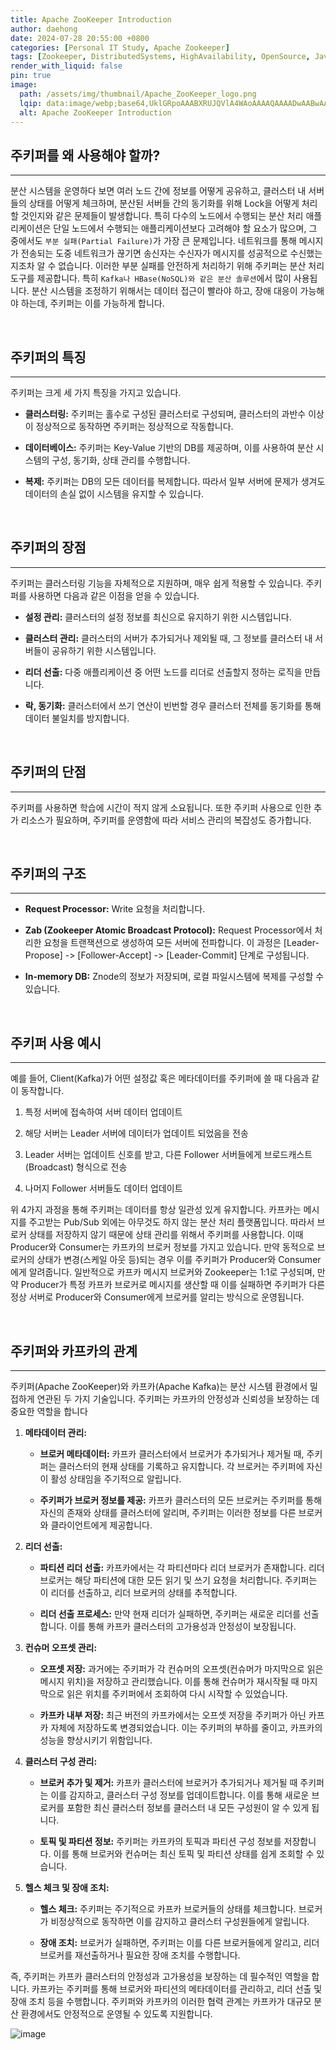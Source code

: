 ```yaml
---
title: Apache ZooKeeper Introduction
author: daehong
date: 2024-07-28 20:55:00 +0800
categories: [Personal IT Study, Apache Zookeeper]
tags: [Zookeeper, DistributedSystems, HighAvailability, OpenSource, JavaAPI]
render_with_liquid: false
pin: true
image:
  path: /assets/img/thumbnail/Apache_ZooKeeper_logo.png
  lqip: data:image/webp;base64,UklGRpoAAABXRUJQVlA4WAoAAAAQAAAADwAABwAAQUxQSDIAAAARL0AmbZurmr57yyIiqE8oiG0bejIYEQTgqiDA9vqnsUSI6H+oAERp2HZ65qP/VIAWAFZQOCBCAAAA8AEAnQEqEAAIAAVAfCWkAALp8sF8rgRgAP7o9FDvMCkMde9PK7euH5M1m6VWoDXf2FkP3BqV0ZYbO6NA/VFIAAAA
  alt: Apache ZooKeeper Introduction
---
```


## 주키퍼를 왜 사용해야 할까?
---
분산 시스템을 운영하다 보면 여러 노드 간에 정보를 어떻게 공유하고, 클러스터 내 서버들의 상태를 어떻게 체크하며,
분산된 서버들 간의 동기화를 위해 Lock을 어떻게 처리할 것인지와 같은 문제들이 발생합니다.
특히 다수의 노드에서 수행되는 분산 처리 애플리케이션은 단일 노드에서 수행되는 애플리케이션보다 고려해야 할 요소가 많으며,
그 중에서도 `부분 실패(Partial Failure)`가 가장 큰 문제입니다.
네트워크를 통해 메시지가 전송되는 도중 네트워크가 끊기면 송신자는 수신자가 메시지를 성공적으로 수신했는지조차 알 수 없습니다.
이러한 부분 실패를 안전하게 처리하기 위해 주키퍼는 분산 처리 도구를 제공합니다.
특히 `Kafka나 HBase(NoSQL)와 같은 분산 솔루션`에서 많이 사용됩니다.
분산 시스템을 조정하기 위해서는 데이터 접근이 빨라야 하고, 장애 대응이 가능해야 하는데, 주키퍼는 이를 가능하게 합니다.

<br>

## 주키퍼의 특징
---
주키퍼는 크게 세 가지 특징을 가지고 있습니다.

- **클러스터링:** 주키퍼는 홀수로 구성된 클러스터로 구성되며, 클러스터의 과반수 이상이 정상적으로 동작하면 주키퍼는 정상적으로 작동합니다.

- **데이터베이스:** 주키퍼는 Key-Value 기반의 DB를 제공하며, 이를 사용하여 분산 시스템의 구성, 동기화, 상태 관리를 수행합니다.

- **복제:** 주키퍼는 DB의 모든 데이터를 복제합니다. 따라서 일부 서버에 문제가 생겨도 데이터의 손실 없이 시스템을 유지할 수 있습니다.

<br>

## 주키퍼의 장점
---
주키퍼는 클러스터링 기능을 자체적으로 지원하며, 매우 쉽게 적용할 수 있습니다. 주키퍼를 사용하면 다음과 같은 이점을 얻을 수 있습니다.

- **설정 관리:** 클러스터의 설정 정보를 최신으로 유지하기 위한 시스템입니다.

- **클러스터 관리:** 클러스터의 서버가 추가되거나 제외될 때, 그 정보를 클러스터 내 서버들이 공유하기 위한 시스템입니다.

- **리더 선출:** 다중 애플리케이션 중 어떤 노드를 리더로 선출할지 정하는 로직을 만듭니다.

- **락, 동기화:** 클러스터에서 쓰기 연산이 빈번할 경우 클러스터 전체를 동기화를 통해 데이터 불일치를 방지합니다.

<br>

## 주키퍼의 단점
---
주키퍼를 사용하면 학습에 시간이 적지 않게 소요됩니다. 또한 주키퍼 사용으로 인한 추가 리소스가 필요하며, 주키퍼를 운영함에 따라 서비스 관리의 복잡성도 증가합니다.

<br>

## 주키퍼의 구조
---

- **Request Processor:** Write 요청을 처리합니다.

- **Zab (Zookeeper Atomic Broadcast Protocol):** Request Processor에서 처리한 요청을 트랜잭션으로 생성하여 모든 서버에 전파합니다. 이 과정은 [Leader-Propose] -> [Follower-Accept] -> [Leader-Commit] 단계로 구성됩니다.

- **In-memory DB:** Znode의 정보가 저장되며, 로컬 파일시스템에 복제를 구성할 수 있습니다.

<br>

## 주키퍼 사용 예시
---
예를 들어, Client(Kafka)가 어떤 설정값 혹은 메타데이터를 주키퍼에 쓸 때 다음과 같이 동작합니다.

1. 특정 서버에 접속하여 서버 데이터 업데이트

2. 해당 서버는 Leader 서버에 데이터가 업데이트 되었음을 전송

3. Leader 서버는 업데이트 신호를 받고, 다른 Follower 서버들에게 브로드캐스트(Broadcast) 형식으로 전송

4. 나머지 Follower 서버들도 데이터 업데이트

위 4가지 과정을 통해 주키퍼는 데이터를 항상 일관성 있게 유지합니다.
카프카는 메시지를 주고받는 Pub/Sub 외에는 아무것도 하지 않는 분산 처리 플랫폼입니다.
따라서 브로커 상태를 저장하지 않기 때문에 상태 관리를 위해서 주키퍼를 사용합니다.
이때 Producer와 Consumer는 카프카의 브로커 정보를 가지고 있습니다.
만약 동적으로 브로커의 상태가 변경(스케일 아웃 등)되는 경우 이를 주키퍼가 Producer와 Consumer에게 알려줍니다.
일반적으로 카프카 메시지 브로커와 Zookeeper는 1:1로 구성되며,
만약 Producer가 특정 카프카 브로커로 메시지를 생산할 때
이를 실패하면 주키퍼가 다른 정상 서버로 Producer와 Consumer에게 브로커를 알리는 방식으로 운영됩니다.

<br>

## 주키퍼와 카프카의 관계
---
주키퍼(Apache ZooKeeper)와 카프카(Apache Kafka)는 분산 시스템 환경에서 밀접하게 연관된 두 가지 기술입니다.
주키퍼는 카프카의 안정성과 신뢰성을 보장하는 데 중요한 역할을 합니다

1. **메타데이터 관리:**

	- **브로커 메타데이터:** 카프카 클러스터에서 브로커가 추가되거나 제거될 때, 주키퍼는 클러스터의 현재 상태를 기록하고 유지합니다. 각 브로커는 주키퍼에 자신이 활성 상태임을 주기적으로 알립니다.

	- **주키퍼가 브로커 정보를 제공:** 카프카 클러스터의 모든 브로커는 주키퍼를 통해 자신의 존재와 상태를 클러스터에 알리며, 주키퍼는 이러한 정보를 다른 브로커와 클라이언트에게 제공합니다.

2. **리더 선출:**

	- **파티션 리더 선출:** 카프카에서는 각 파티션마다 리더 브로커가 존재합니다. 리더 브로커는 해당 파티션에 대한 모든 읽기 및 쓰기 요청을 처리합니다. 주키퍼는 이 리더를 선출하고, 리더 브로커의 상태를 추적합니다.

	- **리더 선출 프로세스:** 만약 현재 리더가 실패하면, 주키퍼는 새로운 리더를 선출합니다. 이를 통해 카프카 클러스터의 고가용성과 안정성이 보장됩니다.

3. **컨슈머 오프셋 관리:**

	- **오프셋 저장:** 과거에는 주키퍼가 각 컨슈머의 오프셋(컨슈머가 마지막으로 읽은 메시지 위치)을 저장하고 관리했습니다. 이를 통해 컨슈머가 재시작될 때 마지막으로 읽은 위치를 주키퍼에서 조회하여 다시 시작할 수 있었습니다.

	- **카프카 내부 저장:** 최근 버전의 카프카에서는 오프셋 저장을 주키퍼가 아닌 카프카 자체에 저장하도록 변경되었습니다. 이는 주키퍼의 부하를 줄이고, 카프카의 성능을 향상시키기 위함입니다.

4. **클러스터 구성 관리:**

	- **브로커 추가 및 제거:** 카프카 클러스터에 브로커가 추가되거나 제거될 때 주키퍼는 이를 감지하고, 클러스터 구성 정보를 업데이트합니다. 이를 통해 새로운 브로커를 포함한 최신 클러스터 정보를 클러스터 내 모든 구성원이 알 수 있게 됩니다.

	- **토픽 및 파티션 정보:** 주키퍼는 카프카의 토픽과 파티션 구성 정보를 저장합니다. 이를 통해 브로커와 컨슈머는 최신 토픽 및 파티션 상태를 쉽게 조회할 수 있습니다.

5. **헬스 체크 및 장애 조치:**

	- **헬스 체크:** 주키퍼는 주기적으로 카프카 브로커들의 상태를 체크합니다. 브로커가 비정상적으로 동작하면 이를 감지하고 클러스터 구성원들에게 알립니다.

	- **장애 조치:** 브로커가 실패하면, 주키퍼는 이를 다른 브로커들에게 알리고, 리더 브로커를 재선출하거나 필요한 장애 조치를 수행합니다.


즉, 주키퍼는 카프카 클러스터의 안정성과 고가용성을 보장하는 데 필수적인 역할을 합니다.
카프카는 주키퍼를 통해 브로커와 파티션의 메타데이터를 관리하고, 리더 선출 및 장애 조치 등을 수행합니다.
주키퍼와 카프카의 이러한 협력 관계는 카프카가 대규모 분산 환경에서도 안정적으로 운영될 수 있도록 지원합니다.

![image](https://github.com/user-attachments/assets/342ee679-4288-41fa-9d24-5bdd23d2b1d0)